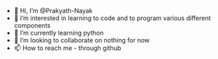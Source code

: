- 👋 Hi, I’m @Prakyath-Nayak
- 👀 I’m interested in learning to code and to program various different components
- 🌱 I’m currently learning python
- 💞️ I’m looking to collaborate on nothing for now
- 📫 How to reach me - through github

<!---
Prakyath-Nayak/Prakyath-Nayak is a ✨ special ✨ repository because its `README.md` (this file) appears on your GitHub profile.
You can click the Preview link to take a look at your changes.
--->
